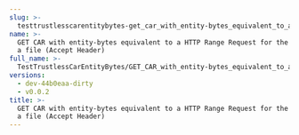 ```yaml
---
slug: >-
  testtrustlesscarentitybytes-get_car_with_entity-bytes_equivalent_to_a_http_range_request_for_the_middle_of_a_file_(accept_header)
name: >-
  GET CAR with entity-bytes equivalent to a HTTP Range Request for the middle of
  a file (Accept Header)
full_name: >-
  TestTrustlessCarEntityBytes/GET_CAR_with_entity-bytes_equivalent_to_a_HTTP_Range_Request_for_the_middle_of_a_file_(Accept_Header)
versions:
  - dev-44b0eaa-dirty
  - v0.0.2
title: >-
  GET CAR with entity-bytes equivalent to a HTTP Range Request for the middle of
  a file (Accept Header)
---
```


